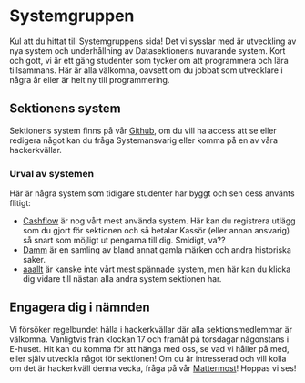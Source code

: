 # Systemgruppen

Kul att du hittat till Systemgruppens sida! Det vi sysslar med är utveckling av nya system och underhållning av Datasektionens nuvarande system. Kort och gott, vi är ett gäng studenter som tycker om att programmera och lära tillsammans. Här är alla välkomna, oavsett om du jobbat som utvecklare i några år eller är helt ny till programmering.

## Sektionens system

Sektionens system finns på vår [Github](https://github.com/datasektionen/), om du vill ha access att se eller redigera något kan du fråga Systemansvarig eller komma på en av våra hackerkvällar.

### Urval av systemen

Här är några system som tidigare studenter har byggt och sen dess använts flitigt:

- [Cashflow](https://cashflow.datasektionen.se) är nog vårt mest använda system. Här kan du registrera utlägg som du gjort för sektionen och så betalar Kassör (eller annan ansvarig) så snart som möjligt ut pengarna till dig. Smidigt, va??
- [Damm](https://damm.datasektionen.se) är en samling av bland annat gamla märken och andra historiska saker.
- [aaallt](https://aaallt.datasektionen.se/) är kanske inte vårt mest spännade system, men här kan du klicka dig vidare till nästan alla andra system sektionen har.

## Engagera dig i nämnden

Vi försöker regelbundet hålla i hackerkvällar där alla sektionsmedlemmar är välkomna. Vanligtvis från klockan 17 och framåt på torsdagar någonstans i E-huset. Hit kan du komma för att hänga med oss, se vad vi håller på med, eller själv utveckla något för sektionen! Om du är intresserad och vill kolla om det är hackerkväll denna vecka, fråga på vår [Mattermost](https://dsekt.se/iormost)! Hoppas vi ses!


